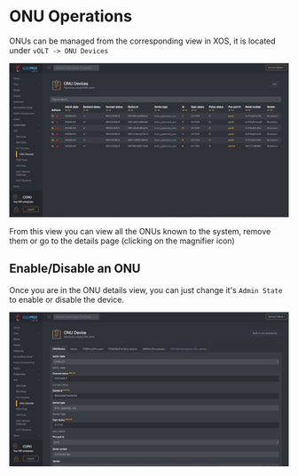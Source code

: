 # ONU Operations

ONUs can be managed from the corresponding view in XOS,
it is located under `vOLT -> ONU Devices`

![ONU Table view in XOS](./screenshots/onu_table_view.png "ONU Table view in XOS")

From this view you can view all the ONUs known to the system, remove them or go
to the details page (clicking on the magnifier icon)

## Enable/Disable an ONU

Once you are in the ONU details view, you can just change it's `Admin State`
to enable or disable the device.

![ONU Detail view in XOS](./screenshots/onu_detail_view.png "ONU Detail view in XOS")

